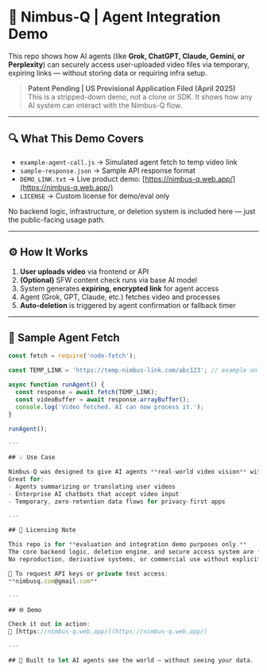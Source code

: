 # 🧠 Nimbus-Q | Agent Integration Demo

This repo shows how AI agents (like **Grok, ChatGPT, Claude, Gemini, or Perplexity**) can securely access user-uploaded video files via temporary, expiring links — without storing data or requiring infra setup.

> **Patent Pending | US Provisional Application Filed (April 2025)**  
> This is a stripped-down demo, not a clone or SDK. It shows how any AI system can interact with the Nimbus-Q flow.

---

## 🔍 What This Demo Covers

- `example-agent-call.js` → Simulated agent fetch to temp video link
- `sample-response.json` → Sample API response format
- `DEMO_LINK.txt` → Live product demo: [https://nimbus-q.web.app/](https://nimbus-q.web.app/)
- `LICENSE` → Custom license for demo/eval only

No backend logic, infrastructure, or deletion system is included here — just the public-facing usage path.

---

## ⚙️ How It Works

1. **User uploads video** via frontend or API
2. **(Optional)** SFW content check runs via base AI model
3. System generates **expiring, encrypted link** for agent access
4. Agent (Grok, GPT, Claude, etc.) fetches video and processes
5. **Auto-deletion** is triggered by agent confirmation or fallback timer

---

## 👀 Sample Agent Fetch
```js
const fetch = require('node-fetch');

const TEMP_LINK = 'https://temp-nimbus-link.com/abc123'; // example only

async function runAgent() {
  const response = await fetch(TEMP_LINK);
  const videoBuffer = await response.arrayBuffer();
  console.log('Video fetched. AI can now process it.');
}

runAgent();

---

## 💡 Use Case

Nimbus-Q was designed to give AI agents **real-world video vision** without the storage risks or infra bloat.  
Great for:
- Agents summarizing or translating user videos
- Enterprise AI chatbots that accept video input
- Temporary, zero-retention data flows for privacy-first apps

---

## 🔐 Licensing Note

This repo is for **evaluation and integration demo purposes only.**  
The core backend logic, deletion engine, and secure access system are **proprietary and patent-protected.**  
No reproduction, derivative systems, or commercial use without explicit license.

📩 To request API keys or private test access:  
**nimbusq.com@gmail.com**

---

## 🌐 Demo

Check it out in action:  
🔗 [https://nimbus-q.web.app/](https://nimbus-q.web.app/)

---

## 🚀 Built to let AI agents see the world — without seeing your data.
